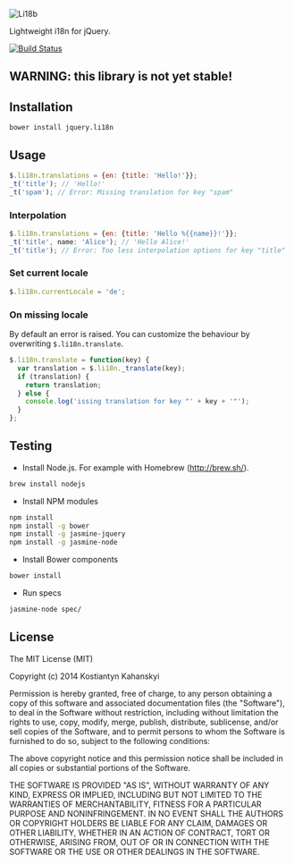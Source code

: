 ![Li18b](https://raw.github.com/kostia/jquery.li18n/master/li18n.png)

Lightweight i18n for jQuery.

[![Build Status](https://travis-ci.org/kostia/jquery.li18n.png)](https://travis-ci.org/kostia/jquery.li18n)

## WARNING: this library is not yet stable!

## Installation

```
bower install jquery.li18n
```

## Usage

```javascript
$.li18n.translations = {en: {title: 'Hello!'}};
_t('title'); // 'Hello!'
_t('spam'); // Error: Missing translation for key "spam"
```

### Interpolation

```javascript
$.li18n.translations = {en: {title: 'Hello %{{name}}!'}};
_t('title', name: 'Alice'); // 'Hello Alice!'
_t('title'); // Error: Too less interpolation options for key "title"
```

### Set current locale

```javascript
$.li18n.currentLocale = 'de';
```

### On missing locale

By default an error is raised. You can customize the behaviour by overwriting `$.li18n.translate`.

```javascript
$.li18n.translate = function(key) {
  var translation = $.li18n._translate(key);
  if (translation) {
    return translation;
  } else {
    console.log('issing translation for key "' + key + '"');
  }
};
```

## Testing
* Install Node.js. For example with Homebrew (http://brew.sh/).

```bash
brew install nodejs
```

* Install NPM modules

```bash
npm install
npm install -g bower
npm install -g jasmine-jquery
npm install -g jasmine-node
```

* Install Bower components

```bash
bower install
```

* Run specs

```bash
jasmine-node spec/
```

## License

The MIT License (MIT)

Copyright (c) 2014 Kostiantyn Kahanskyi

Permission is hereby granted, free of charge, to any person obtaining a copy
of this software and associated documentation files (the "Software"), to deal
in the Software without restriction, including without limitation the rights
to use, copy, modify, merge, publish, distribute, sublicense, and/or sell
copies of the Software, and to permit persons to whom the Software is
furnished to do so, subject to the following conditions:

The above copyright notice and this permission notice shall be included in all
copies or substantial portions of the Software.

THE SOFTWARE IS PROVIDED "AS IS", WITHOUT WARRANTY OF ANY KIND, EXPRESS OR
IMPLIED, INCLUDING BUT NOT LIMITED TO THE WARRANTIES OF MERCHANTABILITY,
FITNESS FOR A PARTICULAR PURPOSE AND NONINFRINGEMENT. IN NO EVENT SHALL THE
AUTHORS OR COPYRIGHT HOLDERS BE LIABLE FOR ANY CLAIM, DAMAGES OR OTHER
LIABILITY, WHETHER IN AN ACTION OF CONTRACT, TORT OR OTHERWISE, ARISING FROM,
OUT OF OR IN CONNECTION WITH THE SOFTWARE OR THE USE OR OTHER DEALINGS IN THE
SOFTWARE.
